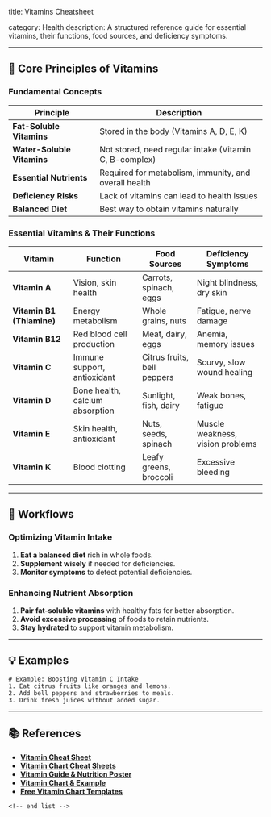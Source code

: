 title: Vitamins Cheatsheet

category: Health
description: A structured reference guide for essential vitamins, their functions, food sources, and deficiency symptoms.

---

## 💊 **Core Principles of Vitamins**

### **Fundamental Concepts**

| Principle                        | Description                                            |
| -------------------------------- | ------------------------------------------------------ |
| **Fat-Soluble Vitamins**   | Stored in the body (Vitamins A, D, E, K)               |
| **Water-Soluble Vitamins** | Not stored, need regular intake (Vitamin C, B-complex) |
| **Essential Nutrients**    | Required for metabolism, immunity, and overall health  |
| **Deficiency Risks**       | Lack of vitamins can lead to health issues             |
| **Balanced Diet**          | Best way to obtain vitamins naturally                  |

### **Essential Vitamins & Their Functions**

| Vitamin                         | Function                        | Food Sources                | Deficiency Symptoms              |
| ------------------------------- | ------------------------------- | --------------------------- | -------------------------------- |
| **Vitamin A**             | Vision, skin health             | Carrots, spinach, eggs      | Night blindness, dry skin        |
| **Vitamin B1 (Thiamine)** | Energy metabolism               | Whole grains, nuts          | Fatigue, nerve damage            |
| **Vitamin B12**           | Red blood cell production       | Meat, dairy, eggs           | Anemia, memory issues            |
| **Vitamin C**             | Immune support, antioxidant     | Citrus fruits, bell peppers | Scurvy, slow wound healing       |
| **Vitamin D**             | Bone health, calcium absorption | Sunlight, fish, dairy       | Weak bones, fatigue              |
| **Vitamin E**             | Skin health, antioxidant        | Nuts, seeds, spinach        | Muscle weakness, vision problems |
| **Vitamin K**             | Blood clotting                  | Leafy greens, broccoli      | Excessive bleeding               |

---

## 🔄 **Workflows**

### **Optimizing Vitamin Intake**

1. **Eat a balanced diet** rich in whole foods.
2. **Supplement wisely** if needed for deficiencies.
3. **Monitor symptoms** to detect potential deficiencies.

### **Enhancing Nutrient Absorption**

1. **Pair fat-soluble vitamins** with healthy fats for better absorption.
2. **Avoid excessive processing** of foods to retain nutrients.
3. **Stay hydrated** to support vitamin metabolism.

---

## 💡 **Examples**

```plaintext
# Example: Boosting Vitamin C Intake
1. Eat citrus fruits like oranges and lemons.  
2. Add bell peppers and strawberries to meals.  
3. Drink fresh juices without added sugar.  
```

---

## 📚 **References**

- **[Vitamin Cheat Sheet](https://cheatdaydesign.com/vitamin-cheat-sheet/)**
- **[Vitamin Chart Cheat Sheets](https://www.etsy.com/listing/1768644340/vitamin-chart-cheat-sheets-visual-guide)**
- **[Vitamin Guide &amp; Nutrition Poster](https://www.etsy.com/listing/1712381455/vitamin-cheat-sheet-vitamin-guide)**
- **[Vitamin Chart &amp; Example](https://www.carepatron.com/templates/vitamin-chart)**
- **[Free Vitamin Chart Templates](https://www.template.net/charts/vitamin)**

```
<!-- end list -->
```